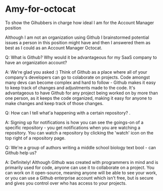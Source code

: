 Amy-for-octocat
===============

To show the Gihubbers in charge how ideal I am for the Account Manager position 

Although I am not an organization using Github I brainstormed potential issues a person in this position might have and then I answered them as best as I could as an Account Manager Octocat.

Q: What is Github? Why would it be advantageous for my SaaS company to have an organization account? 

A: We're glad you asked :) Think of Github as a place where all of your company's developers can go to colaborate on projects. Code amongst many devs can become complex and hard to follow - Github makes it easy to keep track of changes and adjustments made to the code. It's advantageous to have Github for any project being worked on by more than one person, as it keeps the code organized, making it easy for anyone to make changes and keep track of those changes. 

Q: How can I tell what'a happening with a certain repository? . 

A: Signing up for notifications is how you can see the goings-on of a specific repository - you get notifications when you are watching a repository. You can watch a repository by clicking the 'watch' icon on the top right of a repository page. 

Q: We're a group of authors writing a middle school biology text bool - can Github help us? 

A: Definitely! Although Github was created with programmers in mind and is primarily used for code, anyone can use it to collaborate on a project. You can work on it open-source, meaning anyone will be able to see your work, or you can use a Github enterprise account which isn't free, but is secure and gives you control over who has access to your projects. 
